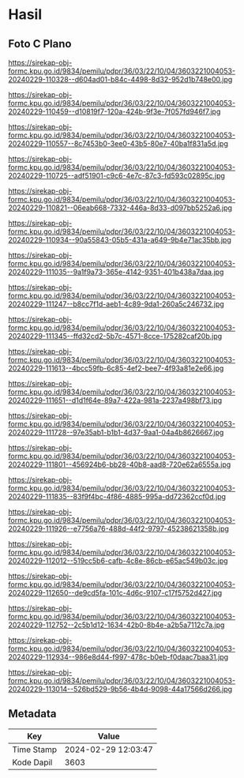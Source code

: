 # Hasil

## Foto C Plano

https://sirekap-obj-formc.kpu.go.id/9834/pemilu/pdpr/36/03/22/10/04/3603221004053-20240229-110328--d604ad01-b84c-4498-8d32-952d1b748e00.jpg

https://sirekap-obj-formc.kpu.go.id/9834/pemilu/pdpr/36/03/22/10/04/3603221004053-20240229-110459--d10819f7-120a-424b-9f3e-7f057fd946f7.jpg

https://sirekap-obj-formc.kpu.go.id/9834/pemilu/pdpr/36/03/22/10/04/3603221004053-20240229-110557--8c7453b0-3ee0-43b5-80e7-40ba1f831a5d.jpg

https://sirekap-obj-formc.kpu.go.id/9834/pemilu/pdpr/36/03/22/10/04/3603221004053-20240229-110725--adf51901-c9c6-4e7c-87c3-fd593c02895c.jpg

https://sirekap-obj-formc.kpu.go.id/9834/pemilu/pdpr/36/03/22/10/04/3603221004053-20240229-110821--06eab668-7332-446a-8d33-d097bb5252a6.jpg

https://sirekap-obj-formc.kpu.go.id/9834/pemilu/pdpr/36/03/22/10/04/3603221004053-20240229-110934--90a55843-05b5-431a-a649-9b4e71ac35bb.jpg

https://sirekap-obj-formc.kpu.go.id/9834/pemilu/pdpr/36/03/22/10/04/3603221004053-20240229-111035--9a1f9a73-365e-4142-9351-401b438a7daa.jpg

https://sirekap-obj-formc.kpu.go.id/9834/pemilu/pdpr/36/03/22/10/04/3603221004053-20240229-111247--b8cc7f1d-aeb1-4c89-9da1-260a5c246732.jpg

https://sirekap-obj-formc.kpu.go.id/9834/pemilu/pdpr/36/03/22/10/04/3603221004053-20240229-111345--ffd32cd2-5b7c-4571-8cce-175282caf20b.jpg

https://sirekap-obj-formc.kpu.go.id/9834/pemilu/pdpr/36/03/22/10/04/3603221004053-20240229-111613--4bcc59fb-6c85-4ef2-bee7-4f93a81e2e66.jpg

https://sirekap-obj-formc.kpu.go.id/9834/pemilu/pdpr/36/03/22/10/04/3603221004053-20240229-111651--d1d1f64e-89a7-422a-981a-2237a498bf73.jpg

https://sirekap-obj-formc.kpu.go.id/9834/pemilu/pdpr/36/03/22/10/04/3603221004053-20240229-111728--97e35ab1-b1b1-4d37-9aa1-04a4b8626667.jpg

https://sirekap-obj-formc.kpu.go.id/9834/pemilu/pdpr/36/03/22/10/04/3603221004053-20240229-111801--456924b6-bb28-40b8-aad8-720e62a6555a.jpg

https://sirekap-obj-formc.kpu.go.id/9834/pemilu/pdpr/36/03/22/10/04/3603221004053-20240229-111835--83f9f4bc-4f86-4885-995a-dd72362ccf0d.jpg

https://sirekap-obj-formc.kpu.go.id/9834/pemilu/pdpr/36/03/22/10/04/3603221004053-20240229-111926--e7756a76-488d-44f2-9797-45238621358b.jpg

https://sirekap-obj-formc.kpu.go.id/9834/pemilu/pdpr/36/03/22/10/04/3603221004053-20240229-112012--519cc5b6-cafb-4c8e-86cb-e65ac549b03c.jpg

https://sirekap-obj-formc.kpu.go.id/9834/pemilu/pdpr/36/03/22/10/04/3603221004053-20240229-112650--de9cd5fa-101c-4d6c-9107-c17f5752d427.jpg

https://sirekap-obj-formc.kpu.go.id/9834/pemilu/pdpr/36/03/22/10/04/3603221004053-20240229-112752--2c5b1d12-1634-42b0-8b4e-a2b5a7112c7a.jpg

https://sirekap-obj-formc.kpu.go.id/9834/pemilu/pdpr/36/03/22/10/04/3603221004053-20240229-112934--986e8d44-f997-478c-b0eb-f0daac7baa31.jpg

https://sirekap-obj-formc.kpu.go.id/9834/pemilu/pdpr/36/03/22/10/04/3603221004053-20240229-113014--526bd529-9b56-4b4d-9098-44a17566d266.jpg


## Metadata

| Key        | Value               |
| ---------- | ------------------- |
| Time Stamp | 2024-02-29 12:03:47 |
| Kode Dapil | 3603                |




